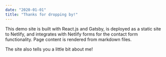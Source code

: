 ```yaml
---
date: "2020-01-01"
title: "Thanks for dropping by!"
---
```


This demo site is built with React.js and Gatsby, is deployed as a static site to Netlify, and integrates with Netlify forms for the contact form functionality. Page content is rendered from markdown files.

The site also tells you a little bit about me!

